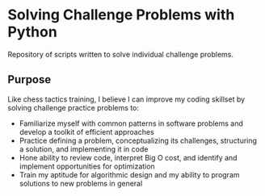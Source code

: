 # Solving Challenge Problems with Python
Repository of scripts written to solve individual challenge problems.

## Purpose
Like chess tactics training, I believe I can improve my coding skillset by solving challenge practice problems to:
- Familiarize myself with common patterns in software problems and develop a toolkit of efficient approaches
- Practice defining a problem, conceptualizing its challenges, structuring a solution, and implementing it in code
- Hone ability to review code, interpret Big O cost, and identify and implement opportunities for optimization
- Train my aptitude for algorithmic design and my ability to program solutions to new problems in general
